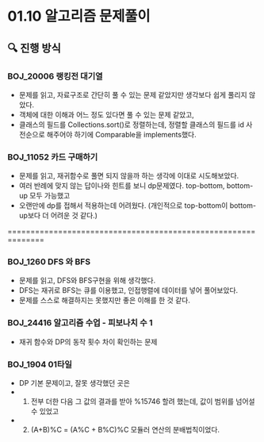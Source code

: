 # 01.10 알고리즘 문제풀이

## 🔍 진행 방식

### BOJ_20006 랭킹전 대기열

- 문제를 읽고, 자료구조로 간단히 풀 수 있는 문제 같았지만 생각보다 쉽게 풀리지 않았다.
- 객체에 대한 이해과 어느 정도 있다면 풀 수 있는 문제 같았고,
- 클래스의 필드를 Collections.sort()로 정렬하는데, 정렬할 클래스의 필드를 id 사전순으로 해주어야 하기에 Comparable<User>을 implements했다.

### BOJ_11052 카드 구매하기

- 문제를 읽고, 재귀함수로 풀면 되지 않을까 하는 생각에 이대로 시도해보았다.
- 여러 반례에 맞지 않는 답이나와 힌트를 보니 dp문제였다. top-bottom, bottom-up 모두 가능했고
- 오랜만에 dp를 접해서 적용하는데 어려웠다. (개인적으로 top-bottom이 bottom-up보다 더 어려운 것 같다.)




==============================================================





### BOJ_1260 DFS 와 BFS

- 문제를 읽고, DFS와 BFS구현을 위해 생각했다.
- DFS는 재귀로 BFS는 큐를 이용했고, 인접행렬에 데이터를 넣어 풀어보았다.
- 문제를 스스로 해결하지는 못했지만 좋은 이해를 한 것 같다.


### BOJ_24416 알고리즘 수업 - 피보나치 수 1

- 재귀 함수와 DP의 동작 횟수 차이 확인하는 문제

### BOJ_1904 01타일

- DP 기본 문제이고, 잘못 생각했던 곳은 
- 1) 전부 더한 다음 그 값의 결과를 받아 %15746 할려 했는데, 값이 범위를 넘어설 수 있었고
- 2) (A+B)%C = (A%C + B%C)%C 모듈러 연산의 분배법칙이었다.

